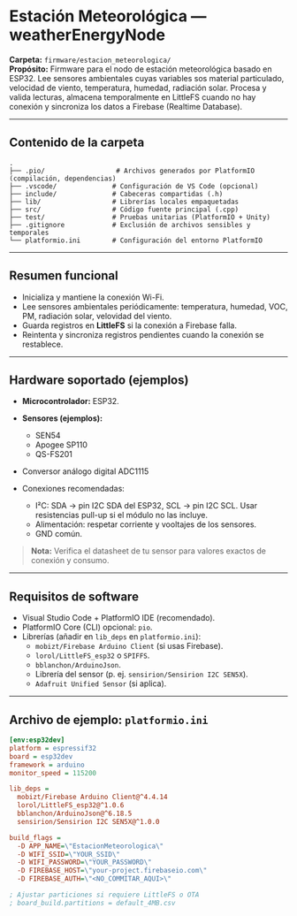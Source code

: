 # Estación Meteorológica — weatherEnergyNode

**Carpeta:** `firmware/estacion_meteorologica/`  
**Propósito:** Firmware para el nodo de estación meteorológica basado en ESP32. Lee sensores ambientales cuyas variables sos material particulado, velocidad de viento, temperatura, humedad, radiación solar. Procesa y valida lecturas, almacena temporalmente en LittleFS cuando no hay conexión y sincroniza los datos a Firebase (Realtime Database).

---

## Contenido de la carpeta
```plaintext
.
├── .pio/                  # Archivos generados por PlatformIO (compilación, dependencias)
├── .vscode/              # Configuración de VS Code (opcional)
├── include/              # Cabeceras compartidas (.h)
├── lib/                  # Librerías locales empaquetadas
├── src/                  # Código fuente principal (.cpp)
├── test/                 # Pruebas unitarias (PlatformIO + Unity)
├── .gitignore            # Exclusión de archivos sensibles y temporales
└── platformio.ini        # Configuración del entorno PlatformIO
```


---

## Resumen funcional
- Inicializa y mantiene la conexión Wi-Fi.
- Lee sensores ambientales periódicamente: temperatura, humedad, VOC, PM, radiación solar, velovidad del viento.
- Guarda registros en **LittleFS** si la conexión a Firebase falla.
- Reintenta y sincroniza registros pendientes cuando la conexión se restablece.

---

## Hardware soportado (ejemplos)
- **Microcontrolador:** ESP32.
- **Sensores (ejemplos):**
  - SEN54
  - Apogee SP110
  - QS-FS201
    
- Conversor análogo digital ADC1115
- Conexiones recomendadas:
  - I²C: SDA → pin I2C SDA del ESP32, SCL → pin I2C SCL. Usar resistencias pull-up si el módulo no las incluye.
  - Alimentación: respetar corriente y vooltajes de los sensores.
  - GND común.

> **Nota:** Verifica el datasheet de tu sensor para valores exactos de conexión y consumo.

---

## Requisitos de software
- Visual Studio Code + PlatformIO IDE (recomendado).
- PlatformIO Core (CLI) opcional: `pio`.
- Librerías (añadir en `lib_deps` en `platformio.ini`):
  - `mobizt/Firebase Arduino Client` (si usas Firebase).
  - `lorol/LittleFS_esp32` o `SPIFFS`.
  - `bblanchon/ArduinoJson`.
  - Librería del sensor (p. ej. `sensirion/Sensirion I2C SEN5X`).
  - `Adafruit Unified Sensor` (si aplica).

---

## Archivo de ejemplo: `platformio.ini`
```ini
[env:esp32dev]
platform = espressif32
board = esp32dev
framework = arduino
monitor_speed = 115200

lib_deps =
  mobizt/Firebase Arduino Client@^4.4.14
  lorol/LittleFS_esp32@^1.0.6
  bblanchon/ArduinoJson@^6.18.5
  sensirion/Sensirion I2C SEN5X@^1.0.0

build_flags =
  -D APP_NAME=\"EstacionMeteorologica\"
  -D WIFI_SSID=\"YOUR_SSID\"
  -D WIFI_PASSWORD=\"YOUR_PASSWORD\"
  -D FIREBASE_HOST=\"your-project.firebaseio.com\"
  -D FIREBASE_AUTH=\"<NO_COMMITAR_AQUI>\"

; Ajustar particiones si requiere LittleFS o OTA
; board_build.partitions = default_4MB.csv
